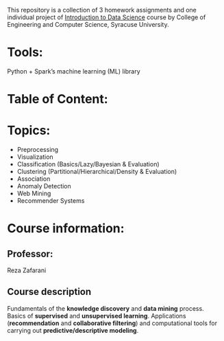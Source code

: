 This repository is a collection of 3 homework assignments and one individual project of [Introduction to Data Science](https://github.com/harper-he/Python/blob/master/Intro%20to%20Data%20Science/README.md#course-information) course by College of Engineering and Computer Science, Syracuse University.

# Tools:
Python + Spark’s machine learning (ML) library

# Table of Content:


# Topics:
* Preprocessing
* Visualization
* Classification (Basics/Lazy/Bayesian & Evaluation)
* Clustering (Partitional/Hierarchical/Density & Evaluation)
* Association
* Anomaly Detection
* Web Mining
* Recommender Systems

# Course information:
## Professor: 
Reza Zafarani
## Course description
Fundamentals of the **knowledge discovery** and **data mining** process. Basics of **supervised** and **unsupervised learning**. Applications (**recommendation** and **collaborative filtering**) and computational tools for carrying out **predictive/descriptive modeling**. 
